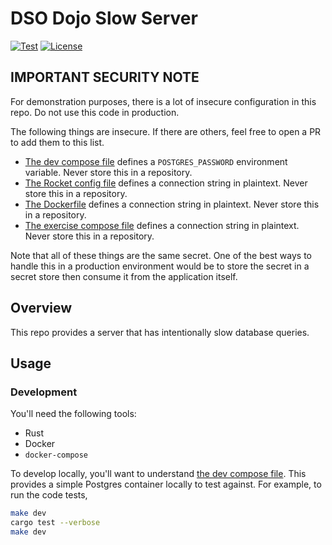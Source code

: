 # DSO Dojo Slow Server

[![Test](https://github.com/thecjharries/dso-dojo-slow-server/actions/workflows/rust.yaml/badge.svg)](https://github.com/thecjharries/dso-dojo-slow-server/actions/workflows/rust.yaml)
[![License](https://img.shields.io/badge/License-Apache_2.0-blue.svg)](https://opensource.org/licenses/Apache-2.0)

## IMPORTANT SECURITY NOTE

For demonstration purposes, there is a lot of insecure configuration in this repo. Do not use this code in production.

The following things are insecure. If there are others, feel free to open a PR to add them to this list.

* [The dev compose file](./dev-stack.yaml) defines a `POSTGRES_PASSWORD` environment variable. Never store this in a repository.
* [The Rocket config file](./Rocket.toml) defines a connection string in plaintext. Never store this in a repository.
* [The Dockerfile](./Dockerfile) defines a connection string in plaintext. Never store this in a repository.
* [The exercise compose file](./exercise-stack.yaml) defines a connection string in plaintext. Never store this in a repository.

Note that all of these things are the same secret. One of the best ways to handle this in a production environment would be to store the secret in a secret store then consume it from the application itself.

## Overview

This repo provides a server that has intentionally slow database queries.

## Usage

### Development

You'll need the following tools:

* Rust
* Docker
* `docker-compose`

To develop locally, you'll want to understand [the dev compose file](./dev-stack.yaml). This provides a simple Postgres container locally to test against. For example, to run the code tests,

```bash
make dev
cargo test --verbose
make dev
```
